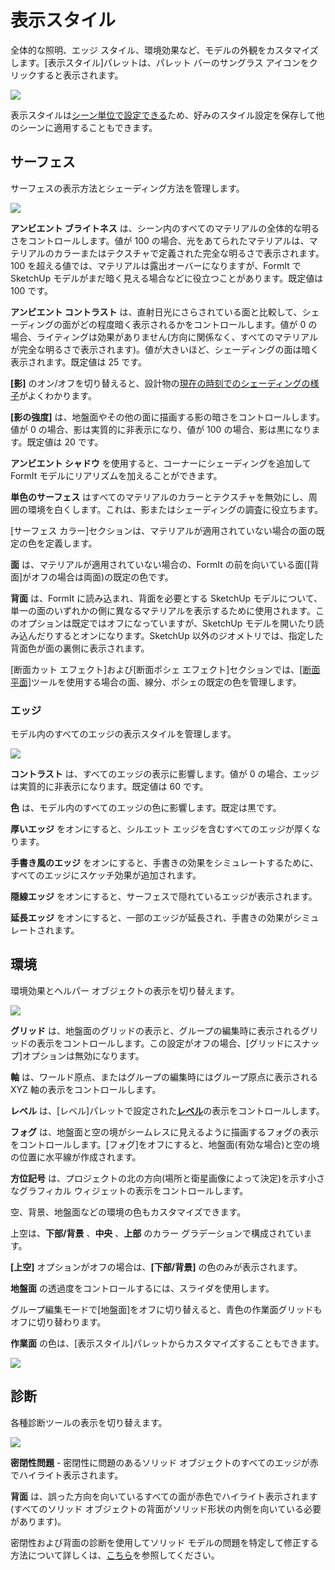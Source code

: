 # 表示スタイル

全体的な照明、エッジ スタイル、環境効果など、モデルの外観をカスタマイズします。[表示スタイル]パレットは、パレット バーのサングラス アイコンをクリックすると表示されます。

![](../.gitbook/assets/20200307-visual-styles-icon.png)

表示スタイルは[シーン単位で設定できる](https://windows.help.formit.autodesk.com/building-the-farnsworth-house/visual-settings)ため、好みのスタイル設定を保存して他のシーンに適用することもできます。

## サーフェス

サーフェスの表示方法とシェーディング方法を管理します。

![](<../.gitbook/assets/visual\_styles (1).png>)

**アンビエント ブライトネス** は、シーン内のすべてのマテリアルの全体的な明るさをコントロールします。値が 100 の場合、光をあてられたマテリアルは、マテリアルのカラーまたはテクスチャで定義された完全な明るさで表示されます。100 を超える値では、マテリアルは露出オーバーになりますが、FormIt で SketchUp モデルがまだ暗く見える場合などに役立つことがあります。既定値は 100 です。

**アンビエント コントラスト** は、直射日光にさらされている面と比較して、シェーディングの面がどの程度暗く表示されるかをコントロールします。値が 0 の場合、ライティングは効果がありません(方向に関係なく、すべてのマテリアルが完全な明るさで表示されます)。値が大きいほど、シェーディングの面は暗く表示されます。既定値は 25 です。

**[影]** のオン/オフを切り替えると、設計物の[現在の時刻でのシェーディングの様子](https://windows.help.formit.autodesk.com/v/japanese/tool-library/shadows)がよくわかります。

**[影の強度]** は、地盤面やその他の面に描画する影の暗さをコントロールします。値が 0 の場合、影は実質的に非表示になり、値が 100 の場合、影は黒になります。既定値は 20 です。

**アンビエント シャドウ** を使用すると、コーナーにシェーディングを追加して FormIt モデルにリアリズムを加えることができます。

**単色のサーフェス** はすべてのマテリアルのカラーとテクスチャを無効にし、周囲の環境を白くします。これは、影またはシェーディングの調査に役立ちます。

[サーフェス カラー]セクションは、マテリアルが適用されていない場合の面の既定の色を定義します。

**面** は、マテリアルが適用されていない場合の、FormIt の前を向いている面([背面]がオフの場合は両面)の既定の色です。

**背面** は、FormIt に読み込まれ、背面を必要とする SketchUp モデルについて、単一の面のいずれかの側に異なるマテリアルを表示するために使用されます。このオプションは既定ではオフになっていますが、SketchUp モデルを開いたり読み込んだりするとオンになります。SketchUp 以外のジオメトリでは、指定した背面色が面の裏側に表示されます。

[断面カット エフェクト]および[断面ポシェ エフェクト]セクションでは、[[断面平面]](section-planes.md)ツールを使用する場合の面、線分、ポシェの既定の色を管理します。

### エッジ

モデル内のすべてのエッジの表示スタイルを管理します。

![](../.gitbook/assets/edges.png)

**コントラスト** は、すべてのエッジの表示に影響します。値が 0 の場合、エッジは実質的に非表示になります。既定値は 60 です。

**色** は、モデル内のすべてのエッジの色に影響します。既定は黒です。

**厚いエッジ** をオンにすると、シルエット エッジを含むすべてのエッジが厚くなります。

**手書き風のエッジ** をオンにすると、手書きの効果をシミュレートするために、すべてのエッジにスケッチ効果が追加されます。

**隠線エッジ** をオンにすると、サーフェスで隠れているエッジが表示されます。

**延長エッジ** をオンにすると、一部のエッジが延長され、手書きの効果がシミュレートされます。

## 環境

環境効果とヘルパー オブジェクトの表示を切り替えます。

![](../.gitbook/assets/visual-styles1.PNG)

**グリッド** は、地盤面のグリッドの表示と、グループの編集時に表示されるグリッドの表示をコントロールします。この設定がオフの場合、[グリッドにスナップ]オプションは無効になります。

**軸** は、ワールド原点、またはグループの編集時にはグループ原点に表示される XYZ 軸の表示をコントロールします。

**レベル** は、[レベル]パレットで設定された[**レベル**](levels-and-area.md)の表示をコントロールします。

**フォグ** は、地盤面と空の境がシームレスに見えるように描画するフォグの表示をコントロールします。[フォグ]をオフにすると、地盤面(有効な場合)と空の境の位置に水平線が作成されます。

**方位記号** は、プロジェクトの北の方向(場所と衛星画像によって決定)を示す小さなグラフィカル ウィジェットの表示をコントロールします。

空、背景、地盤面などの環境の色もカスタマイズできます。

上空は、**下部/背景** 、**中央** 、**上部** のカラー グラデーションで構成されています。

**[上空]** オプションがオフの場合は、**[下部/背景]** の色のみが表示されます。

**地盤面** の透過度をコントロールするには、スライダを使用します。

グループ編集モードで[地盤面]をオフに切り替えると、青色の作業面グリッドもオフに切り替わります。

**作業面** の色は、[表示スタイル]パレットからカスタマイズすることもできます。

![](<../.gitbook/assets/Visual styles - ground plane transparency.png>)

## 診断

各種診断ツールの表示を切り替えます。

![](../.gitbook/assets/diagnostics.png)

**密閉性問題** - 密閉性に問題のあるソリッド オブジェクトのすべてのエッジが赤でハイライト表示されます。

**背面** は、誤った方向を向いているすべての面が赤色でハイライト表示されます(すべてのソリッド オブジェクトの背面がソリッド形状の内側を向いている必要があります)。

密閉性および背面の診断を使用してソリッド モデルの問題を特定して修正する方法について詳しくは、[こちら](https://formit.autodesk.com/blog/post/repairing-solid-models)を参照してください。
